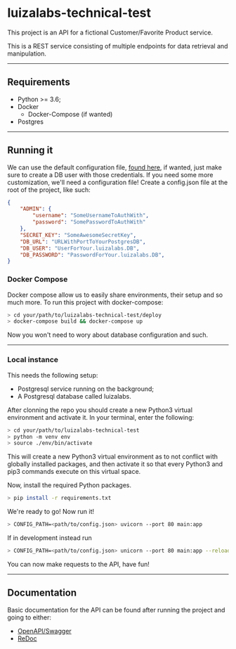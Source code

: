 # luizalabs-technical-test

This project is an API for a fictional Customer/Favorite Product service.

This is a REST service consisting of multiple endpoints for data retrieval and manipulation.

---

## Requirements

- Python >= 3.6;
- Docker
  - Docker-Compose (if wanted)
- Postgres

---

## Running it

We can use the default configuration file, [found here](app/config.py), if wanted, just make sure to create a DB user with those credentials.
If you need some more customization, we'll need a configuration file!
Create a config.json file at the root of the project, like such:

```json
{
    "ADMIN": {
        "username": "SomeUsernameToAuthWith",
        "password": "SomePasswordToAuthWith"
    },
    "SECRET_KEY": "SomeAwesomeSecretKey",
    "DB_URL": "URLWithPortToYourPostgresDB",
    "DB_USER": "UserForYour.luizalabs.DB",
    "DB_PASSWORD": "PasswordForYour.luizalabs.DB",
}
```

### Docker Compose

Docker compose allow us to easily share environments, their setup and so much more. To run this project with docker-compose:

```sh
> cd your/path/to/luizalabs-technical-test/deploy
> docker-compose build && docker-compose up
```

Now you won't need to wory about database configuration and such.

---

### Local instance

This needs the following setup:

- Postgresql service running on the background;
- A Postgresql database called luizalabs.

After clonning the repo you should create a new Python3 virtual environment and activate it. In your terminal, enter the following:

```sh
> cd your/path/to/luizalabs-technical-test
> python -m venv env
> source ./env/bin/activate
```

This will create a new Python3 virtual environment as to not conflict with globally installed packages, and then activate it so that every Python3 and pip3 commands execute on this virtual space.
 
Now, install the required Python packages.

```sh
> pip install -r requirements.txt
```

We're ready to go! Now run it!

```sh
> CONFIG_PATH=<path/to/config.json> uvicorn --port 80 main:app
```

If in development instead run

```sh
> CONFIG_PATH=<path/to/config.json> unicorn --port 80 main:app --reload
```

You can now make requests to the API, have fun!

---

## Documentation

Basic documentation for the API can be found after running the project and going to either:

- [OpenAPI/Swagger](http://localhost:80/docs)
- [ReDoc](http://localhost:80/redoc)